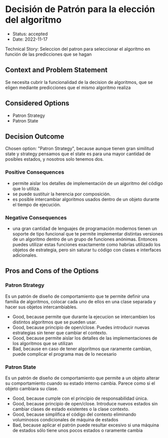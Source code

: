 # Decisión de Patrón para la elección del algoritmo

* Status: accepted
* Date: 2022-11-17

Technical Story: Seleccion del patron para seleccionar el algoritmo en función de las predicciones que se hagan

## Context and Problem Statement

Se necesita cubrir la funcionalidad de la decision de algoritmos, que se eligen mediante predicciones que el mismo algoritmo realiza

## Considered Options

* Patron Strategy
* Patron State

## Decision Outcome

Chosen option: "Patron Strategy", because aunque tienen gran similitud state y strategy pensamos que el state es para una mayor cantidad de posibles estados, y nosotros solo tenemos dos.

### Positive Consequences

* permite aislar los detalles de implementación de un algoritmo del código que lo utiliza.
* se puede sustituir la herencia por composición.
* es posible intercambiar algoritmos usados dentro de un objeto durante el tiempo de ejecución.

### Negative Consequences

* una gran cantidad de lenguajes de programación modernos tienen un soporte de tipo funcional que te permite implementar distintas versiones de un algoritmo dentro de un grupo de funciones anónimas. Entonces puedes utilizar estas funciones exactamente como habrías utilizado los objetos de estrategia, pero sin saturar tu código con clases e interfaces adicionales.

## Pros and Cons of the Options

### Patron Strategy

Es un patrón de diseño de comportamiento que te permite definir una familia de algoritmos, colocar cada uno de ellos en una clase separada y hacer sus objetos intercambiables.

* Good, because permite que durante la ejecucion se intercambien los distintos algoritmos que se pueden usar.
* Good, because principio de open/close. Puedes introducir nuevas estrategias sin tener que cambiar el contexto.
* Good, because permite aislar los detalles de las implementaciones de los algoritmos que se utilizan
* Bad, because en caso de tener algoritmos que raramente cambian, puede complicar el programa mas de lo necesario

### Patron State

Es un patrón de diseño de comportamiento que permite a un objeto alterar su comportamiento cuando su estado interno cambia. Parece como si el objeto cambiara su clase.

* Good, because cumple con el principio de responsabilidad única.
* Good, because principio de open/close. Introduce nuevos estados sin cambiar clases de estado existentes o la clase contexto.
* Good, because simplifica el código del contexto eliminando voluminosos condicionales de máquina de estados
* Bad, because aplicar el patrón puede resultar excesivo si una máquina de estados sólo tiene unos pocos estados o raramente cambia
